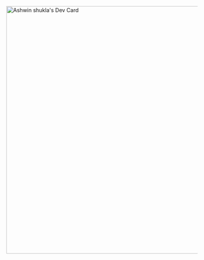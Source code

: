 <a href="https://app.daily.dev/ashwinshukla"><img src="https://api.daily.dev/devcards/v2/FsH9AzjT74MlupWC5eziu.png?type=wide&r=e38" width="652" alt="Ashwin shukla's Dev Card"/></a>
